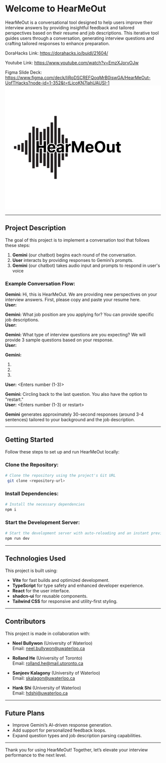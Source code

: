# Welcome to HearMeOut

HearMeOut is a conversational tool designed to help users improve their interview answers by providing insightful feedback and tailored perspectives based on their resume and job descriptions. This iterative tool guides users through a conversation, generating interview questions and crafting tailored responses to enhance preparation.

DoraHacks Link: https://dorahacks.io/buidl/21604/

Youtube Link: https://www.youtube.com/watch?v=EmzXJorvOJw

Figma Slide Deck: https://www.figma.com/deck/IiRoDSCREFQoqMrB0iswGA/HearMeOut-UofTHacks?node-id=1-352&t=tLicoKN7IahUAUSI-1
![](HearMeOut.png)

---

## Project Description

The goal of this project is to implement a conversation tool that follows these steps:

1. **Gemini** (our chatbot) begins each round of the conversation.
2. **User** interacts by providing responses to Gemini’s prompts.
3. **Gemini** (our chatbot) takes audio input and prompts to respond in user's voice

### Example Conversation Flow:

**Gemini:** Hi, this is HearMeOut. We are providing new perspectives on your interview answers. First, please copy and paste your resume here.  
**User:** <Enters resume>

**Gemini:** What job position are you applying for? You can provide specific job descriptions.  
**User:** <Enters job>

**Gemini:** What type of interview questions are you expecting? We will provide 3 sample questions based on your response.  
**User:** <Enter question type>

**Gemini:**
1. <Question1>  
2. <Question2>  
3. <Question3>  
**User:** <Enters number (1-3)>

**Gemini:** Circling back to the last question. You also have the option to "restart."  
**User:** <Enters number (1-3) or restart>

**Gemini** generates approximately 30-second responses (around 3-4 sentences) tailored to your background and the job description.

- - -

## Getting Started

Follow these steps to set up and run HearMeOut locally:

### Clone the Repository:
```sh
# Clone the repository using the project's Git URL
 git clone <repository-url>
```

### Install Dependencies:
```sh
# Install the necessary dependencies
npm i
```

### Start the Development Server:
```sh
# Start the development server with auto-reloading and an instant preview
npm run dev
```

---

## Technologies Used

This project is built using:

- **Vite** for fast builds and optimized development.
- **TypeScript** for type safety and enhanced developer experience.
- **React** for the user interface.
- **shadcn-ui** for reusable components.
- **Tailwind CSS** for responsive and utility-first styling.

---

## Contributors

This project is made in collaboration with:

- **Neel Bullywon** (University of Waterloo)  
  Email: [neel.bullywon@uwaterloo.ca](mailto:neel.bullywon@uwaterloo.ca)

- **Rolland He** (University of Toronto)  
  Email: [rolland.he@mail.utoronto.ca](mailto:rolland.he@mail.utoronto.ca)

- **Sanjeev Kalagony** (University of Waterloo)   
  Email: [skalagon@uwaterloo.ca](mailto:skalagon@uwaterloo.ca)

- **Hank Shi** (University of Waterloo)  
  Email: [hdshi@uwaterloo.ca](mailto:hdshi@uwaterloo.ca)

---

## Future Plans 

- Improve Gemini’s AI-driven response generation.
- Add support for personalized feedback loops.
- Expand question types and job description parsing capabilities.

---

Thank you for using HearMeOut! Together, let’s elevate your interview performance to the next level.

